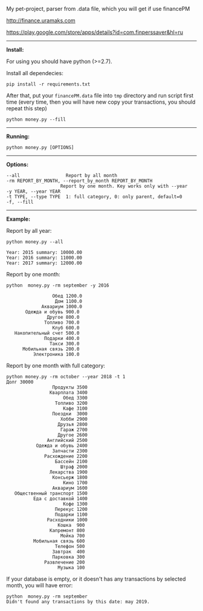 My pet-project, parser from .data file, which you will get if use financePM

http://finance.uramaks.com

https://play.google.com/store/apps/details?id=com.finperssaver&hl=ru

***

**Install:**

For using you should have python (>=2.7).

Install all dependecies:

    pip install -r requirements.txt
    
After that, put your `financePM.data` file into `tmp` directory and run script first time 
(every time, then you will have new copy your transactions, you should repeat this step)

    python money.py --fill

***

**Running:**

    python money.py [OPTIONS]

***

**Options:**

    --all                 Report by all month
    -rm REPORT_BY_MONTH, --report_by_month REPORT_BY_MONTH
                        Report by one month. Key works only with --year
    -y YEAR, --year YEAR
    -t TYPE, --type TYPE  1: full category, 0: only parent, default=0
    -f, --fill

***

**Example:**

Report by all year:

    python money.py --all

    Year: 2015 summary: 10000.00
    Year: 2016 summary: 11000.00
    Year: 2017 summary: 12000.00

Report by one month:

    python  money.py -rm september -y 2016

                     Обед 1200.0
                      Дом 1100.0
                 Аквариум 1000.0
           Одежда и обувь 900.0
                   Другое 800.0
                  Топливо 700.0
                     Клуб 600.0
       Накопительный счет 500.0
                  Подарки 400.0
                    Такси 300.0
          Мобильная связь 200.0
              Электроника 100.0

Report by one month with full category:

    python money.py -rm october --year 2018 -t 1
    Долг 30000
                     Продукты 3500
                    Кварплата 3400
                         Обед 3300
                      Топливо 3200
                         Кафе 3100
                     Поездки  3000
                        Хобби 2900
                       Друзья 2800
                        Гараж 2700
                       Другое 2600
                   Английский 2500
               Одежда и обувь 2400
                     Запчасти 2300
                  Расхождение 2200
                      Бассейн 2100
                        Штраф 2000
                    Лекарства 1900
                     Консьерж 1800
                         Кино 1700
                     Аквариум 1600
       Общественный транспорт 1500
              Еда с доставкой 1400
                         Кофе 1300
                      Перекус 1200
                      Подарки 1100
                   Расходники 1000
                       Кошка  900
                    Капремонт 800
                        Мойка 700
              Мобильная связь 600
                      Телефон 500
                     Завтрак  400
                     Парковка 300
                  Развлечение 200
                       Музыка 100
    
If your database is empty, or it doesn't has any transactions by selected month, you will have error:

    python  money.py -rm september
    Didn't found any transactions by this date: may 2019.
